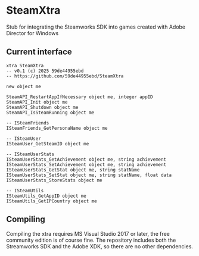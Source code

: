 # SteamXtra

Stub for integrating the Steamworks SDK into games created with Adobe Director for Windows

## Current interface

```
xtra SteamXtra
-- v0.1 (c) 2025 59de44955ebd
-- https://github.com/59de44955ebd/SteamXtra

new object me

SteamAPI_RestartAppIfNecessary object me, integer appID
SteamAPI_Init object me
SteamAPI_Shutdown object me
SteamAPI_IsSteamRunning object me

-- ISteamFriends
ISteamFriends_GetPersonaName object me

-- ISteamUser
ISteamUser_GetSteamID object me

-- ISteamUserStats
ISteamUserStats_GetAchievement object me, string achievement
ISteamUserStats_SetAchievement object me, string achievement
ISteamUserStats_GetStat object me, string statName
ISteamUserStats_SetStat object me, string statName, float data
ISteamUserStats_StoreStats object me

-- ISteamUtils
ISteamUtils_GetAppID object me
ISteamUtils_GetIPCountry object me
```

## Compiling

Compiling the xtra requires MS Visual Studio 2017 or later, the free community edition is of course fine.
The repository includes both the Streamworks SDK and the Adobe XDK, so there are no other dependencies.